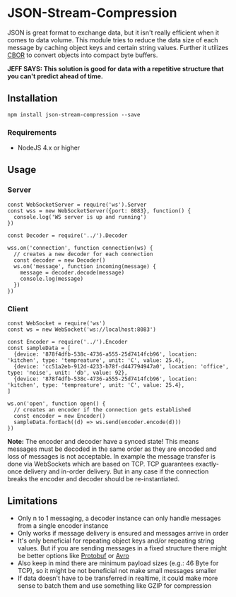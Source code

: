 # JSON-Stream-Compression

JSON is great format to exchange data, but it isn't really efficient when it comes to data volume. This module tries to reduce the data size of each message by caching object keys and certain string values. Further it utilizes [CBOR](http://cbor.io/) to convert objects into compact byte buffers.



**JEFF SAYS:  This solution is good for data with a repetitive structure that you can't predict ahead of time.**




## Installation
```
npm install json-stream-compression --save
```

### Requirements

- NodeJS 4.x or higher

## Usage

### Server

```JS
const WebSocketServer = require('ws').Server
const wss = new WebSocketServer({port: 8083}, function() {
  console.log('WS server is up and running')
})

const Decoder = require('../').Decoder

wss.on('connection', function connection(ws) {
  // creates a new decoder for each connection
  const decoder = new Decoder()
  ws.on('message', function incoming(message) {
    message = decoder.decode(message)
    console.log(message)
  })
})

```

### Client

```JS
const WebSocket = require('ws')
const ws = new WebSocket('ws://localhost:8083')

const Encoder = require('../').Encoder
const sampleData = [
  {device: '878f4dfb-538c-4736-a555-25d7414fcb96', location: 'kitchen', type: 'tempreature', unit: 'C', value: 25.4},
  {device: 'cc51a2eb-912d-4233-b78f-d447794947a0', location: 'office', type: 'noise', unit: 'db', value: 92},
  {device: '878f4dfb-538c-4736-a555-25d7414fcb96', location: 'kitchen', type: 'tempreature', unit: 'C', value: 25.4},
]

ws.on('open', function open() {
  // creates an encoder if the connection gets established
  const encoder = new Encoder()
  sampleData.forEach((d) => ws.send(encoder.encode(d)))
})
```

__Note:__ The encoder and decoder have a synced state! This means messages must be decoded in the same order as they are encoded and loss of messages is not acceptable. In example the message transfer is done via WebSockets which are based on TCP. TCP guarantees exactly-once delivery and in-order delivery. But in any case if the connection breaks the encoder and decoder should be re-instantiated.

## Limitations

- Only n to 1 messaging, a decoder instance can only handle messages from a single encoder instance
- Only works if message delivery is ensured and messages arrive in order
- It's only beneficial for repeating object keys and/or repeating string values. But if you are sending messages in a fixed structure there might be better options like [Protobuf](https://github.com/dcodeIO/ProtoBuf.js/) or [Avro](https://github.com/jamesbrucepower/node-avro-io)
- Also keep in mind there are minimum payload sizes (e.g.: 46 Byte for TCP), so it might be not beneficial not make small messages smaller
- If data doesn't have to be transferred in realtime, it could make more sense to batch them and use something like GZIP for compression  

